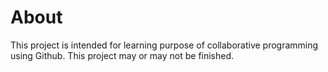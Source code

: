 # About

This project is intended for learning purpose of collaborative programming using Github.
This project may or may not be finished.
